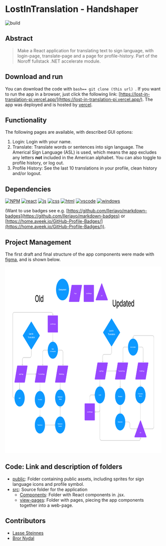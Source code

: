 # LostInTranslation - Handshaper
![build](https://img.shields.io/badge/build-passing-green)

## Abstract
> Make a React application for translating text to sign language, with login-page, translate-page and a page for profile-history.
> Part of the Noroff fullstack .NET accelerate module.

## Download and run
You can download the code with ```bash== git clone (this url) ```. If you want to run the app in a browser, just click the following link: [https://lost-in-translation-pi.vercel.app/](https://lost-in-translation-pi.vercel.app/). The app was deployed and is hosted by [vercel](https://vercel.com).

## Functionality
The following pages are available, with described GUI options:
1. Login: Login with your name. 
2. Translate: Translate words or sentences into sign language. The Americal Sign Language (ASL) is used, which means the app excludes any letters **not** included in the American alphabet. You can also toggle to profile history, or log out. 
3. Profile History: See the last 10 translations in your profile, clean history and/or logout. 

## Dependencies
[![NPM](https://img.shields.io/badge/NPM-%23CB3837.svg?style=for-the-badge&logo=npm&logoColor=white)](https://www.npmjs.com/)
[![react](https://camo.githubusercontent.com/4e4a3b5c3e9c00501ec866e2f2466c5a6032f838aca5f2cf3b14450e39e8a2f0/68747470733a2f2f696d672e736869656c64732e696f2f62616467652f72656163742532302d2532333230323332612e7376673f267374796c653d666f722d7468652d6261646765266c6f676f3d7265616374266c6f676f436f6c6f723d253233363144414642)](https://reactjs.org/)
[![js](https://img.shields.io/badge/-JavaScript-F7DF1E?logo=javascript&logoColor=000)](https://www.javascript.com)
[![css](https://img.shields.io/badge/-CSS-1572B6?logo=css3&logoColor=000)](https://en.wikipedia.org/wiki/CSS)
[![html](https://img.shields.io/badge/-HTML-E34F26?logo=html5&logoColor=000)](https://developer.mozilla.org/en-US/docs/Web/HTML)
[![vscode](https://img.shields.io/badge/-Visual%20Studio%20Code-007ACC?logo=visualstudiocode&logoColor=000)](https://code.visualstudio.com/)
[![windows](https://img.shields.io/badge/-Windows-0078D6?logo=windows&logoColor=000)](https://www.microsoft.com/sv-se/windows)

(Want to use badges see e.g. [https://github.com/Ileriayo/markdown-badges](https://github.com/Ileriayo/markdown-badges) or [https://home.aveek.io/GitHub-Profile-Badges/](https://home.aveek.io/GitHub-Profile-Badges/)).

## Project Management
The first draft and final structure of the app components were made with [figma](https://www.figma.com/file/3z0n5zfEAe2u9Mlw9W5BL0/Diagram---Untitled?node-id=0%3A1&t=R0evprNBn3FGprio-1), and is shown below.

<b href="https://github.com/BrorNydal/LostInTranslation">
  <img width = "800" height = "600" src="https://github.com/BrorNydal/LostInTranslation/blob/main/lost-in-translation/assets/Figma.png">
</b>

## Code: Link and description of folders
- [public](https://github.com/BrorNydal/LostInTranslation/tree/main/lost-in-translation/public): Folder containing public assets, including sprites for sign language icons and profile symbol.
- [src](https://github.com/BrorNydal/LostInTranslation/tree/main/lost-in-translation/src): Source folder for the application
  -  [Components](https://github.com/lasse-steinnes/LostInTranslation/tree/main/lost-in-translation/src/Components): Folder with React components in .jsx.
  -  [view-pages](https://github.com/BrorNydal/LostInTranslation/tree/main/lost-in-translation/src/view-pages): Folder with pages, piecing the app components together into a web-page. 
  
## Contributors
- [Lasse Steinnes](https://github.com/lasse-steinnes)
- [Bror Nydal](https://github.com/BrorNydal) 

